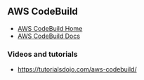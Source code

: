 ## AWS CodeBuild

- [AWS CodeBuild Home](https://aws.amazon.com/codebuild/)
- [AWS CodeBuild Docs](https://docs.aws.amazon.com/codebuild/latest/userguide/welcome.html)

### Videos and tutorials
- https://tutorialsdojo.com/aws-codebuild/
